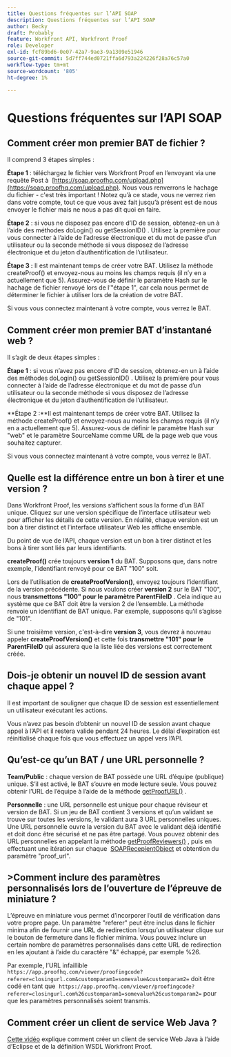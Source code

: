 ```yaml
---
title: Questions fréquentes sur l’API SOAP
description: Questions fréquentes sur l’API SOAP
author: Becky
draft: Probably
feature: Workfront API, Workfront Proof
role: Developer
exl-id: fcf89bd6-0e07-42a7-9ae3-9a1309e51946
source-git-commit: 5d7ff744ed0721ffa6d793a224226f28a76c57a0
workflow-type: tm+mt
source-wordcount: '805'
ht-degree: 1%

---
```


# Questions fréquentes sur l’API SOAP

## Comment créer mon premier BAT de fichier ?

Il comprend 3 étapes simples :

**Étape 1** : téléchargez le fichier vers Workfront Proof en l’envoyant via une requête Post à  [https://soap.proofhq.com/upload.php](https://soap.proofhq.com/upload.php). Nous vous renverrons le hachage du fichier - c&#39;est très important ! Notez qu’à ce stade, vous ne verrez rien dans votre compte, tout ce que vous avez fait jusqu’à présent est de nous envoyer le fichier mais ne nous a pas dit quoi en faire.

**Étape 2** : si vous ne disposez pas encore d’ID de session, obtenez-en un à l’aide des méthodes doLogin() ou getSessionID() . Utilisez la première pour vous connecter à l’aide de l’adresse électronique et du mot de passe d’un utilisateur ou la seconde méthode si vous disposez de l’adresse électronique et du jeton d’authentification de l’utilisateur.

**Étape 3 :** Il est maintenant temps de créer votre BAT. Utilisez la méthode createProof() et envoyez-nous au moins les champs requis (il n’y en a actuellement que 5). Assurez-vous de définir le paramètre Hash sur le hachage de fichier renvoyé lors de l’&quot;étape 1&quot;, car cela nous permet de déterminer le fichier à utiliser lors de la création de votre BAT.

Si vous vous connectez maintenant à votre compte, vous verrez le BAT.

## Comment créer mon premier BAT d’instantané web ?

Il s’agit de deux étapes simples :

**Étape 1** : si vous n’avez pas encore d’ID de session, obtenez-en un à l’aide des méthodes doLogin() ou getSessionID() . Utilisez la première pour vous connecter à l’aide de l’adresse électronique et du mot de passe d’un utilisateur ou la seconde méthode si vous disposez de l’adresse électronique et du jeton d’authentification de l’utilisateur.

**Étape 2 :**Il est maintenant temps de créer votre BAT. Utilisez la méthode createProof() et envoyez-nous au moins les champs requis (il n’y en a actuellement que 5). Assurez-vous de définir le paramètre Hash sur &quot;web&quot; et le paramètre SourceName comme URL de la page web que vous souhaitez capturer.

Si vous vous connectez maintenant à votre compte, vous verrez le BAT.

## Quelle est la différence entre un bon à tirer et une version ?

Dans Workfront Proof, les versions s’affichent sous la forme d’un BAT unique. Cliquez sur une version spécifique de l’interface utilisateur web pour afficher les détails de cette version. En réalité, chaque version est un bon à tirer distinct et l’interface utilisateur Web les affiche ensemble.

Du point de vue de l’API, chaque version est un bon à tirer distinct et les bons à tirer sont liés par leurs identifiants.

**createProof()** crée toujours **version 1** du BAT. Supposons que, dans notre exemple, l’identifiant renvoyé pour ce BAT &quot;100&quot; soit.

Lors de l’utilisation de **createProofVersion()**, envoyez toujours l’identifiant de la version précédente. Si nous voulons créer **version 2** sur le BAT &quot;100&quot;, nous **transmettons &quot;100&quot; pour le paramètre ParentFileID** . Cela indique au système que ce BAT doit être la version 2 de l’ensemble. La méthode renvoie un identifiant de BAT unique. Par exemple, supposons qu’il s’agisse de &quot;101&quot;.

Si une troisième version, c&#39;est-à-dire **version 3**, vous devrez à nouveau appeler **createProofVersion()** et cette fois **transmettre &quot;101&quot; pour le ParentFileID** qui assurera que la liste liée des versions est correctement créée.

## Dois-je obtenir un nouvel ID de session avant chaque appel ?

Il est important de souligner que chaque ID de session est essentiellement un utilisateur exécutant les actions. 

Vous n’avez pas besoin d’obtenir un nouvel ID de session avant chaque appel à l’API et il restera valide pendant 24 heures. Le délai d’expiration est réinitialisé chaque fois que vous effectuez un appel vers l’API.

## Qu’est-ce qu’un BAT / une URL personnelle ?

**Team/Public** : chaque version de BAT possède une URL d’équipe (publique) unique. S’il est activé, le BAT s’ouvre en mode lecture seule. Vous pouvez obtenir l’URL de l’équipe à l’aide de la méthode [getProofURL()](https://api.proofhq.com/home/proofs/getproofurl.html) .

**Personnelle** : une URL personnelle est unique pour chaque réviseur et version de BAT. Si un jeu de BAT contient 3 versions et qu’un validant se trouve sur toutes les versions, le validant aura 3 URL personnelles uniques. Une URL personnelle ouvre la version du BAT avec le validant déjà identifié et doit donc être sécurisé et ne pas être partagé. Vous pouvez obtenir des URL personnelles en appelant la méthode [getProofReviewers()](https://api.proofhq.com/home/proofs/getproofreviewers.html) , puis en effectuant une itération sur chaque  [SOAPRecepientObject](https://api.proofhq.com/home/objects/soaprecipientobject.html) et obtention du paramètre &quot;proof_url&quot;.

## >Comment inclure des paramètres personnalisés lors de l’ouverture de l’épreuve de miniature ?

L’épreuve en miniature vous permet d’incorporer l’outil de vérification dans votre propre page. Un paramètre &quot;referer&quot; peut être inclus dans le fichier minima afin de fournir une URL de redirection lorsqu’un utilisateur clique sur le bouton de fermeture dans le fichier minima. Vous pouvez inclure un certain nombre de paramètres personnalisés dans cette URL de redirection en les ajoutant à l’aide du caractère &quot;&amp;&quot; échappé, par exemple %26.

Par exemple, l’URL infaillible
`https://app.proofhq.com/viewer/proofingcode?referer=closingurl.com&customparam1=somevalue&customparam2=` doit être codé en tant que 
`https://app.proofhq.com/viewer/proofingcode?referer=closingurl.com%26customparam1=somevalue%26customparam2=` pour que les paramètres personnalisés soient transmis.

## Comment créer un client de service Web Java ?

[Cette vidéo](https://screencast.com/t/xsSNrqs5b) explique comment créer un client de service Web Java à l’aide d’Eclipse et de la définition WSDL Workfront Proof.

